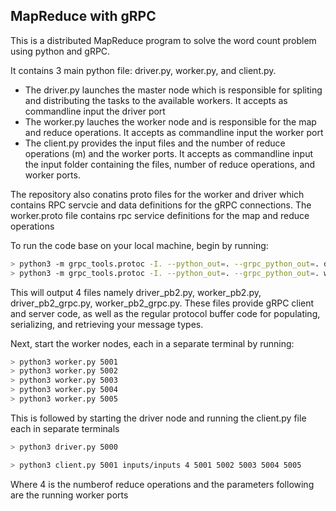 ## MapReduce with gRPC

This is a distributed MapReduce program to solve the word count problem using python and gRPC.

It contains 3 main python file: driver.py, worker.py, and client.py.

- The driver.py launches the master node which is responsible for spliting and distributing the tasks to the available workers. It accepts as commandline input the driver port
- The worker.py lauches the worker node and is responsible for the map and reduce operations. It accepts as commandline input the worker port
- The client.py provides the input files and the number of reduce operations (m) and the worker ports. It accepts as commandline input the input folder containing the files, number of reduce operations, and worker ports.

The repository also conatins proto files for the worker and driver which contains RPC servcie and data definitions for the gRPC connections.
The worker.proto file contains rpc service definitions for the map and reduce operations

To run the code base on your local machine, begin by running:

```bash
> python3 -m grpc_tools.protoc -I. --python_out=. --grpc_python_out=. driver.proto
> python3 -m grpc_tools.protoc -I. --python_out=. --grpc_python_out=. worker.proto
```

This will output 4 files namely driver_pb2.py, worker_pb2.py, driver_pb2_grpc.py, worker_pb2_grpc.py. These files provide gRPC client and server code, as well as the regular protocol buffer code for populating, serializing, and retrieving your message types.

Next, start the worker nodes, each in a separate terminal by running:
```bash
> python3 worker.py 5001
> python3 worker.py 5002
> python3 worker.py 5003
> python3 worker.py 5004
> python3 worker.py 5005
```
This is followed by starting the driver node and running the client.py file each in separate terminals

```bash
> python3 driver.py 5000
```
```bash
> python3 client.py 5001 inputs/inputs 4 5001 5002 5003 5004 5005
```
Where 4 is the numberof reduce operations and the parameters following are the running worker ports
